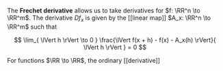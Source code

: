 The **Frechet derivative** allows us to take derivatives for $f: \RR^n \to \RR^m$. The derivative $D f_x$ is given by the [[linear map]] $A_x: \RR^n \to \RR^m$ such that

$$
\lim_{ \lVert h \rVert \to 0 } \frac{\lVert f(x + h) - f(x) - A_x(h) \rVert}{ \lVert h \rVert } = 0
$$

For functions $\RR \to \RR$, the ordinary [[derivative]]